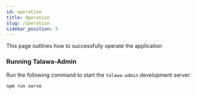 ```yaml
---
id: operation
title: Operation
slug: /operation
sidebar_position: 3
---
```


This page outlines how to successfully operate the application

### Running Talawa-Admin

Run the following command to start the `talawa-admin` development server:

```bash
npm run serve

```
